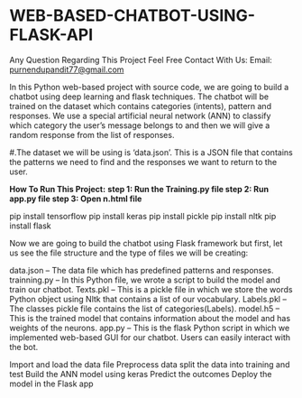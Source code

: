 # WEB-BASED-CHATBOT-USING-FLASK-API
Any Question Regarding This Project Feel Free Contact With Us:
Email: purnendupandit77@gmail.com

In this Python web-based project with source code, we are going to build a chatbot using deep learning and flask techniques. The chatbot will be trained on the dataset which contains categories (intents), pattern and responses. We use a special artificial neural network (ANN) to classify which category the user’s message belongs to and then we will give a random response from the list of responses.


#.The dataset we will be using is ‘data.json’. This is a JSON file that contains the patterns we need to find and the responses we want to return to the user.

**How To Run This Project:**
**step 1: Run the Training.py file
step 2: Run app.py file
step 3: Open n.html file**

pip install tensorflow 
pip install keras 
pip install pickle
pip install nltk
pip install flask


Now we are going to build the chatbot using Flask framework but first, let us see the file structure and the type of files we will be creating:

data.json – The data file which has predefined patterns and responses.
trainning.py – In this Python file, we wrote a script to build the model and train our chatbot.
Texts.pkl – This is a pickle file in which we store the words Python object using Nltk that contains a list of our vocabulary.
Labels.pkl – The classes pickle file contains the list of categories(Labels).
model.h5 – This is the trained model that contains information about the model and has weights of the neurons.
app.py – This is the flask Python script in which we implemented web-based GUI for our chatbot. Users can easily interact with the bot.


Import and load the data file
Preprocess data
split the data into training and test
Build the ANN model using keras
Predict the outcomes
Deploy the model in the Flask app
